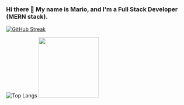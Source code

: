 ### Hi there 👋 My name is Mario, and I'm a Full Stack Developer (MERN stack).


[![GitHub Streak](https://github-readme-streak-stats-six-blond.vercel.app?user=mario-george&theme=dark&ring=71A5D2&card_width=585&fire=71A5D2&currStreakNum=71A5D2&currStreakLabel=71A5D2&sideLabels=71A5D2&dates=FFFFFF)](https://git.io/streak-stats)
<div/>

![Top Langs](https://github-readme-stats.vercel.app/api/top-langs/?username=mario-george&layout=compact&theme=rose_pine)
<img height="165" src="https://github-readme-stats.vercel.app/api?username=mario-george&show_icons=true&theme=rose_pine&hide_rank=true" />

<!--
Here are some ideas to get you started:

- 🔭 I’m currently working on ...
- 🌱 I’m currently learning ...
- 👯 I’m looking to collaborate on ...
- 🤔 I’m looking for help with ...
- 💬 Ask me about ...
- 📫 How to reach me: ...
- 😄 Pronouns: ...
- ⚡ Fun fact: ...
-->
